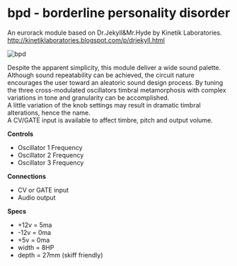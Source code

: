 # bpd - borderline personality disorder

An eurorack module based on Dr.Jekyll&Mr.Hyde by Kinetik Laboratories.    
http://kinetiklaboratories.blogspot.com/p/drjekyll.html
  
  
![bpd](Images/bpd.png)
  
  
Despite the apparent simplicity, this module deliver a wide sound palette.  
Although sound repeatability can be achieved, the circuit nature encourages the user toward an aleatoric sound design process. By tuning the three cross-modulated oscillators timbral metamorphosis with complex variations in tone and granularity can be accomplished.  
A little variation of the knob settings may result in dramatic timbral alterations, hence the name.   
A CV/GATE input is available to affect timbre, pitch and output volume. 
 
 
 
**Controls**  
- Oscillator 1 Frequency  
- Oscillator 2 Frequency  
- Oscillator 3 Frequency  

**Connections**  
- CV or GATE input  
- Audio output  

**Specs**  
- +12v = 5ma  
- -12v = 0ma  
- +5v =  0ma
- width = 8HP  
- depth = 27mm (skiff friendly)


